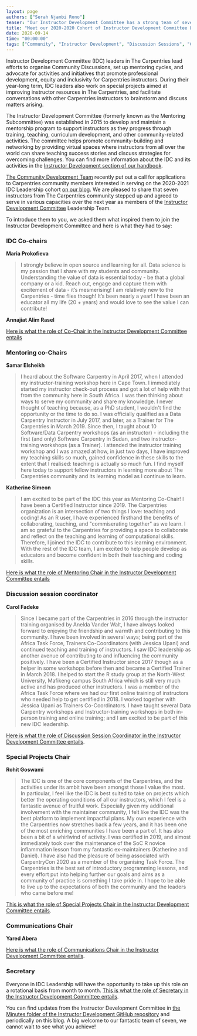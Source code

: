 ```yaml
---
layout: page
authors: ["Serah Njambi Rono"]
teaser: "Our Instructor Development Committee has a strong team of seven to lead its activities over the next year"
title: "Meet our 2020-2020 Cohort of Instructor Development Committee Leaders"
date: 2020-09-14
time: "00:00:00"
tags: ["Community", "Instructor Development", "Discussion Sessions", "Carpentries Mentoring"]
---
```


Instructor Development Committee (IDC) leaders in The Carpentries lead efforts to organise Community Discussions, set up mentoring cycles, and advocate for activities and initiatives that promote professional development, equity and inclusivity for Carpentries instructors. During their year-long term, IDC leaders also work on special projects aimed at improving instructor resources in The Carpentries, and facilitate conversations with other Carpentries instructors to brainstorm and discuss matters arising. 

The Instructor Development Committee (formerly known as the Mentoring Subcommittee) was established in 2015 to develop and maintain a mentorship program to support instructors as they progress through training, teaching, curriculum development, and other community-related activities. The committee helps promote community-building and networking by providing virtual spaces where instructors from all over the world can share teaching success stories and discuss strategies for overcoming challenges.  You can find more information about the IDC and its activities in the [Instructor Development section of our handbook](https://docs.carpentries.org/topic_folders/instructor_development/index.html).

[The Community Development Team](https://carpentries.org/core-team-projects/#community-development-team) recently put out a call for applications to Carpentries community members interested in serving on the 2020-2021 IDC Leadership cohort [on our blog](https://carpentries.org/blog/2020/08/IDC-leadership-call-for-applicants/). We are pleased to share that seven instructors from The Carpentries community stepped up and agreed to serve in various capacities over the next year as members of the [Instructor Development Committee](https://docs.carpentries.org/topic_folders/instructor_development/index.html) Leadership Team. 

To introduce them to you, we asked them what inspired them to join the Instructor Development Committee and here is what they had to say:

### IDC Co-chairs 

**Maria Prokofieva**

>I strongly believe in open source and learning for all. Data science is my passion that I share with my students and community. Understanding the value of data is essential today - be that a global company or a kid. Reach out, engage and capture them with excitement of data - it’s mesmerising!
>I am relatively new to the Carpentries - time flies though! It’s been nearly a year! I have been an educator all my life (20 + years) and would love to see the value I can contribute!

**Annajiat Alim Rasel**


[Here is what the role of Co-Chair in the Instructor Development Committee entails](https://docs.carpentries.org/topic_folders/instructor_development/instructor_development_committee.html#co-chairs)


### Mentoring co-Chairs

**Samar Elsheikh**

>I heard about the Software Carpentry in April 2017, when I attended my instructor-training workshop here in Cape Town. I immediately started my instructor check-out process and got a lot of help with that from the community here in South Africa.  I was then  thinking about ways to serve my community and share my knowledge. I never thought of teaching because, as a PhD student, I wouldn't find the opportunity or the time to do so.
>I was officially qualified as a Data Carpentry Instructor in July 2017, and later, as a Trainer for The Carpentries in March 2019. Since then, I taught about 10 Software/Data Carpentry workshops (as an instructor) - including the first (and only) Software Carpentry in Sudan, and two instructor-training workshops (as a Trainer). 
>I attended the instructor training workshop and I was amazed at how, in just two days, I have improved my teaching skills so much, gained confidence in these skills to the extent that I realised: teaching is actually so much fun. I find myself here today to support fellow instructors in learning more about The Carpentries community and its learning model as I continue to learn.

**Katherine Simeon**

> I am excited to be part of the IDC this year as Mentoring Co-Chair! I have been a Certified Instructor since 2019. The Carpentries organization is an intersection of two things I love: teaching and coding! As an R user, I have experienced firsthand the benefits of collaborating, teaching, and "commiserating together" as we learn. I am so grateful to the Carpentries for providing a space to collaborate and reflect on the teaching and learning of computational skills. Therefore, I joined the IDC to contribute to this learning environment. With the rest of the IDC team, I am excited to help people develop as educators and become confident in both their teaching and coding skills.

 [Here is what the role of Mentoring Chair in the Instructor Development Committee entails](https://docs.carpentries.org/topic_folders/instructor_development/instructor_development_committee.html#mentoring-chair)

### Discussion session coordinator 

**Carol Fadeke**

>Since I became part of the Carpentries in 2016 through the instructor training organised by Anelda Vander Walt, I have always looked forward to enjoying the friendship and warmth and contributing to this community. I have been involved in several ways; being part of the Africa Task Force, Trainers Co-Coordinators (with Jessica Upani) and continued teaching and training of instructors. I saw IDC leadership as another avenue of contributing to and influencing the community positively.
>I have been a Certified Instructor since 2017 though as a helper in some workshops before then and became a Certified Trainer in March 2018. I helped to start the R study group at the North-West University, Mafikeng campus South Africa which is still very much active and has produced other instructors. I was a member of the Africa Task Force where we had our first online training of instructors who needed help to get certified in 2018.  I worked together with Jessica Upani as Trainers Co-Coordinators. I have taught several Data Carpentry workshops and Instructor-training workshops in both in-person training and online training; and I am excited to be part of this new IDC leadership.


[Here is what the role of Discussion Session Coordinator in the Instructor Development Committee entails](https://docs.carpentries.org/topic_folders/instructor_development/instructor_development_committee.html#discussion-session-coordinator). 

### Special Projects Chair

**Rohit Goswami**

>The IDC is one of the core components of the Carpentries, and the activities under its ambit have been amongst those I value the most. In particular, I feel like the IDC is best suited to take on projects which better the operating conditions of all our instructors, which I feel is a fantastic avenue of fruitful work. Especially given my additional involvement with the maintainer community, I felt like the IDC was the best platform to implement impactful plans.
>My own experience with the Carpentries now stretches back a few years, and it has been one of the most enriching communities I have been a part of. It has also been a bit of a whirlwind of activity. I was certified in 2019, and almost immediately took over the maintenance of the SoC R novice inflammation lesson from my fantastic ex-maintainers (Katherine and Daniel). I have also had the pleasure of being associated with CarpentryCon 2020 as a member of the organising Task Force. The Carpentries is the best set of introductory programming lessons, and every effort put into helping further our goals and aims as a community of practice is something I take pride in. I hope to be able to live up to the expectations of both the community and the leaders who came before me!


[This is what the role of Special Projects Chair in the Instructor Development Committee entails](https://docs.carpentries.org/topic_folders/instructor_development/instructor_development_committee.html#special-projects-chair).

### Communications Chair

**Yared Abera**

[Here is what the role of Communications Chair in the Instructor Development Committee entails](https://docs.carpentries.org/topic_folders/instructor_development/instructor_development_committee.html#communications-chair).

### Secretary

Everyone in IDC Leadership will have the opportunity to take up this role on a rotational basis from month to month. [This is what the role of Secretary in the Instructor Development Committee entails](https://docs.carpentries.org/topic_folders/instructor_development/instructor_development_committee.html#secretary).

You can find updates from the Instructor Development Committee in [the Minutes folder of the Instructor Development GitHub repository](https://github.com/carpentries/instructor-development/tree/master/minutes) and periodically on this blog. A big welcome to our fantastic team of seven, we cannot wait to see what you achieve!
